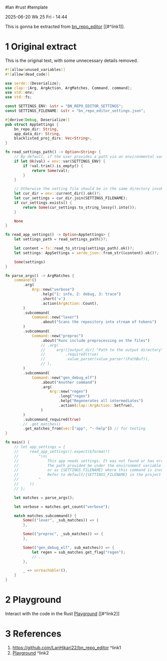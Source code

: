 
#lan #rust #template 


2025-06-20 Wk 25 Fri - 14:44

This is gonna be extracted from [bn_repo_editor](<https://github.com/LanHikari22/bn_repo_editor>) [[#^link1]].

# 1 Original extract

This is the original text, with some unnecessary details removed.

```rust
#![allow(unused_variables)]
#![allow(dead_code)]

use serde::{Deserialize};
use clap::{Arg, ArgAction, ArgMatches, Command, command};
use std::env;
use std::fs;

const SETTINGS_ENV: &str = "BN_REPO_EDITOR_SETTINGS";
const SETTINGS_FILENAME: &str = "bn_repo_editor_settings.json";

#[derive(Debug, Deserialize)]
pub struct AppSettings {
    bn_repo_dir: String,
    app_data_dir: String,
    blacklisted_proj_dirs: Vec<String>,
}

fn read_settings_path() -> Option<String> {
    // By default, if the user provides a path via an environmental variable, then use it
    if let Ok(val) = env::var(SETTINGS_ENV) {
        if !val.trim().is_empty() {
            return Some(val);
        }
    }

    // Otherwise the setting file should be in the same directory invoked
    let cur_dir = env::current_dir().ok()?;
    let cur_settings = cur_dir.join(SETTINGS_FILENAME);
    if cur_settings.exists() {
        return Some(cur_settings.to_string_lossy().into());
    }

    None
}

fn read_app_settings() -> Option<AppSettings> {
    let settings_path = read_settings_path()?;

    let content = fs::read_to_string(settings_path).ok()?;
    let settings: AppSettings = serde_json::from_str(&content).ok()?;

    Some(settings)
}

fn parse_args() -> ArgMatches {
    command!()
        .arg(
            Arg::new("verbose")
                .help("1: info, 2: debug, 3: trace")
                .short('v')
                .action(ArgAction::Count),
        )
        .subcommand(
            Command::new("lexer")
                .about("Scans the repository into stream of tokens")
        )
        .subcommand(
            Command::new("preproc")
                .about("Runs include preprocessing on the files")
                // .arg(
                //     arg!([output_dir] "Path to the output directory")
                //         .required(true)
                //         .value_parser(value_parser!(PathBuf)),
                // ),
        )
        .subcommand(
            Command::new("gen_debug_elf")
                .about("Another command")
                .arg(
                    Arg::new("regen")
                        .long("regen")
                        .help("Regenerates all intermediates")
                        .action(clap::ArgAction::SetTrue),
                )
        )
        .subcommand_required(true)
        // .get_matches()
        .get_matches_from(vec!["app", "--help"]) // for testing
}

fn main() {
    // let app_settings = {
    //     read_app_settings().expect(&format!(
    //         "\n\
    //             This app needs settings. It was not found or has errors.\n\
    //             The path provided be under the environment variable {SETTINGS_ENV} \n\
    //             or as {SETTINGS_FILENAME} where this command is invoked.\n\
    //             Refer to default/{SETTINGS_FILENAME} in the project repo.\n\
    //         "
    //     ))
    // };

    let matches = parse_args();

    let verbose = matches.get_count("verbose");

    match matches.subcommand() {
        Some(("lexer", _sub_matches)) => {
        },

        Some(("preproc", _sub_matches)) => {
        },

        Some(("gen_debug_elf", sub_matches)) => {
            let regen = sub_matches.get_flag("regen");
			// ...
        },

        _ => unreachable!(),
    }
}
```

# 2 Playground

Interact with the code in the Rust [Playground](<https://play.rust-lang.org/?version=stable&mode=debug&edition=2024&gist=2e5c344fe0740c7c1c610b143985ace1>) [[#^link2]]

# 3 References
1. https://github.com/LanHikari22/bn_repo_editor ^link1
2. [Playground](<https://play.rust-lang.org/?version=stable&mode=debug&edition=2024&gist=2e5c344fe0740c7c1c610b143985ace1>) ^link2

